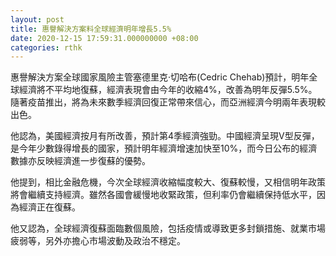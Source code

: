 ```yaml
---
layout: post
title: 惠譽解決方案料全球經濟明年增長5.5%
date: 2020-12-15 17:59:31.000000000 +08:00
categories: rthk
---
```


惠譽解決方案全球國家風險主管塞德里克‧切哈布(Cedric Chehab)預計，明年全球經濟將不平均地復蘇，經濟表現會由今年的收縮4%，改善為明年反彈5.5%。隨著疫苗推出，將為未來數季經濟回復正常帶來信心，而亞洲經濟今明兩年表現較出色。

他認為，美國經濟按月有所改善，預計第4季經濟強勁。中國經濟呈現V型反彈，是今年少數錄得增長的國家，預計明年經濟增速加快至10%，而今日公布的經濟數據亦反映經濟進一步復蘇的優勢。

他提到，相比金融危機，今次全球經濟收縮幅度較大、復蘇較慢，又相信明年政策將會繼續支持經濟。雖然各國會緩慢地收緊政策，但利率仍會繼續保持低水平，因為經濟正在復蘇。

他又認為，全球經濟復蘇面臨數個風險，包括疫情或導致更多封鎖措施、就業市場疲弱等，另外亦擔心市場波動及政治不穩定。

